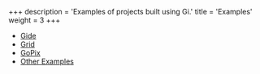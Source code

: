 +++
description = 'Examples of projects built using Gi.'
title = 'Examples'
weight = 3
+++

* [Gide](/docs/gide)
* [Grid](/docs/grid)
* [GoPix](/docs/gopix)
* [Other Examples](https://github.com/goki/gi/tree/master/examples)